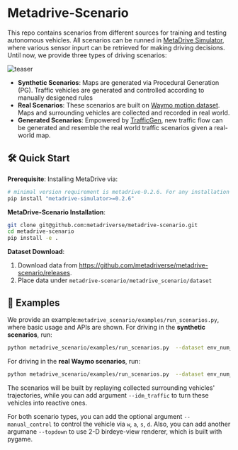 # Metadrive-Scenario

This repo contains scenarios from different sources for training and testing autonomous vehicles.
All scenarios can be runned in [MetaDrive Simulator](https://github.com/metadriverse/metadrive), where various sensor
inpurt can be retrieved for making driving decisions. Until now, we provide three types of driving scenarios:

![teaser](./docs/teaser.gif)
- **Synthetic Scenarios**: Maps are generated via Procedural Generation (PG). Traffic vehicles are generated and 
controlled according to manually desigened rules
- **Real Scenarios**: These scenarios are built on [Waymo motion dataset](https://waymo.com/open/). Maps and surrounding 
vehicles are collected and recorded in real world.
- **Generated Scenarios**: Empowered by [TrafficGen](https://metadriverse.github.io/trafficgen/), new traffic flow can
be generated and resemble the real world traffic scenarios given a real-world map.

## 🛠 Quick Start
**Prerequisite**: Installing MetaDrive via:

```bash
# minimal version requirement is metadrive-0.2.6. For any installation issues, please refer to Metadrive: https://github.com/metadriverse/metadrive.
pip install "metadrive-simulator>=0.2.6"
```

**MetaDrive-Scenario Installation**:

```bash
git clone git@github.com:metadriverse/metadrive-scenario.git
cd metadrive-scenario
pip install -e .
```

**Dataset Download**:
1. Download data from https://github.com/metadriverse/metadrive-scenario/releases.
2. Place data under ```metadrive-scenario/metadrive_scenario/dataset```

## 🚕 Examples

We provide an example:```metadrive_scenario/examples/run_scenarios.py```, where basic usage and APIs are shown.
For driving in the **synthetic scenarios**, run:
```bash
python metadrive_scenario/examples/run_scenarios.py  --dataset env_num_3000_start_seed_0_synthetic --scenario_start=0 --scenario_end=3000 
```

For driving in the **real Waymo scenarios**, run:
```bash
python metadrive_scenario/examples/run_scenarios.py  --dataset env_num_1165_waymo --scenario_start=0 --scenario_end=1000 
```
The scenarios will be built by replaying collected surrounding vehicles' trajectories, while you can add argument 
```--idm_traffic``` to turn these vehicles into reactive ones.

For both scenario types, you can add the optional argument ```--manual_control``` to control the vehicle via ```w```, ```a```, ```s```, ```d```.
Also, you can add another argumane ```--topdown``` to use 2-D birdeye-view renderer, which is built with pygame.


